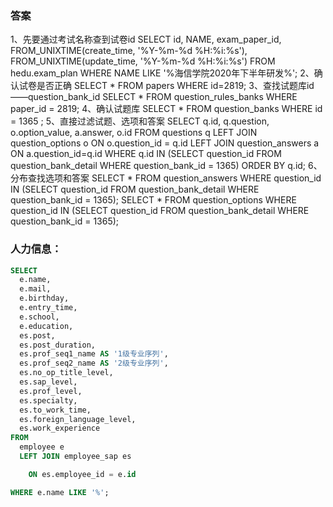 ### 答案

1、先要通过考试名称查到试卷id
SELECT id, NAME, exam_paper_id, FROM_UNIXTIME(create_time, '%Y-%m-%d %H:%i:%s'), FROM_UNIXTIME(update_time, '%Y-%m-%d %H:%i:%s') FROM hedu.exam_plan WHERE NAME LIKE '%海信学院2020年下半年研发%'; 
2、确认试卷是否正确
SELECT * FROM papers WHERE id=2819; 
3、查找试题库id——question_bank_id
SELECT * FROM question_rules_banks WHERE paper_id = 2819; 
4、确认试题库
SELECT * FROM question_banks WHERE id = 1365 ; 
5、直接过滤试题、选项和答案
SELECT q.id, q.question, o.option_value, a.answer, o.id FROM questions q LEFT JOIN question_options o ON o.question_id = q.id LEFT JOIN question_answers a ON a.question_id=q.id WHERE q.id IN (SELECT question_id FROM question_bank_detail WHERE question_bank_id = 1365) ORDER BY q.id; 
6、分布查找选项和答案
SELECT * FROM question_answers WHERE question_id IN (SELECT question_id FROM question_bank_detail WHERE question_bank_id = 1365); 
SELECT * FROM question_options WHERE question_id IN (SELECT question_id FROM question_bank_detail WHERE question_bank_id = 1365); 

### 人力信息：

```sql
SELECT 
  e.name, 
  e.mail, 
  e.birthday, 
  e.entry_time, 
  e.school, 
  e.education, 
  es.post, 
  es.post_duration, 
  es.prof_seq1_name AS '1级专业序列', 
  es.prof_seq2_name AS '2级专业序列', 
  es.no_op_title_level, 
  es.sap_level, 
  es.prof_level, 
  es.specialty, 
  es.to_work_time, 
  es.foreign_language_level, 
  es.work_experience 
FROM
  employee e 
  LEFT JOIN employee_sap es 

    ON es.employee_id = e.id 

WHERE e.name LIKE '%'; 
```
